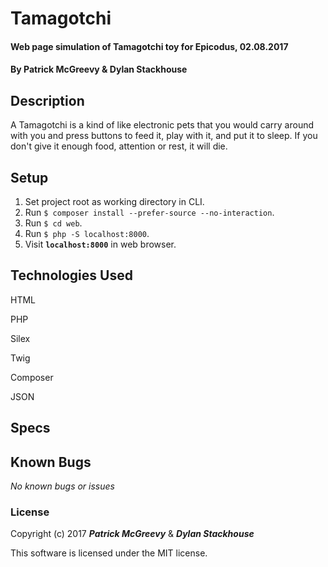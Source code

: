 # Tamagotchi

#### Web page simulation of Tamagotchi toy for Epicodus, 02.08.2017

#### By Patrick McGreevy & Dylan Stackhouse

## Description

A Tamagotchi is a kind of like electronic pets that you would carry around with you and press buttons to feed it, play with it, and put it to sleep.  If you don't give it enough food, attention or rest, it will die.

## Setup

1. Set project root as working directory in CLI.
2. Run `$ composer install --prefer-source --no-interaction`.
3. Run `$ cd web`.
4. Run `$ php -S localhost:8000`.
5. Visit **`localhost:8000`** in web browser.

## Technologies Used

HTML

PHP

Silex

Twig

Composer

JSON

## Specs



## Known Bugs

_No known bugs or issues_

### License

Copyright (c) 2017 _**Patrick McGreevy**_ & _**Dylan Stackhouse**_

This software is licensed under the MIT license.
